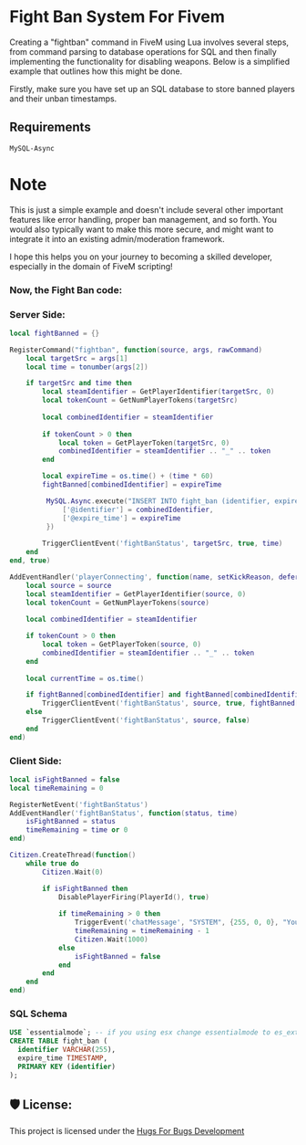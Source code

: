 # Fight Ban System For Fivem
Creating a "fightban" command in FiveM using Lua involves several steps, from command parsing to database operations for SQL and then finally implementing the functionality for disabling weapons. Below is a simplified example that outlines how this might be done.

Firstly, make sure you have set up an SQL database to store banned players and their unban timestamps.
## Requirements
```
MySQL-Async
```

# Note
This is just a simple example and doesn't include several other important features like error handling, proper ban management, and so forth. You would also typically want to make this more secure, and might want to integrate it into an existing admin/moderation framework.

I hope this helps you on your journey to becoming a skilled developer, especially in the domain of FiveM scripting!

### Now, the Fight Ban code:

### Server Side:

```lua
local fightBanned = {}

RegisterCommand("fightban", function(source, args, rawCommand)
    local targetSrc = args[1]
    local time = tonumber(args[2])

    if targetSrc and time then
        local steamIdentifier = GetPlayerIdentifier(targetSrc, 0)
        local tokenCount = GetNumPlayerTokens(targetSrc)
        
        local combinedIdentifier = steamIdentifier
        
        if tokenCount > 0 then
            local token = GetPlayerToken(targetSrc, 0)
            combinedIdentifier = steamIdentifier .. "_" .. token
        end

        local expireTime = os.time() + (time * 60)
        fightBanned[combinedIdentifier] = expireTime

         MySQL.Async.execute("INSERT INTO fight_ban (identifier, expire_time) VALUES (@identifier, @expire_time)", {
             ['@identifier'] = combinedIdentifier,
             ['@expire_time'] = expireTime
         })
        
        TriggerClientEvent('fightBanStatus', targetSrc, true, time)
    end
end, true)

AddEventHandler('playerConnecting', function(name, setKickReason, deferrals)
    local source = source
    local steamIdentifier = GetPlayerIdentifier(source, 0)
    local tokenCount = GetNumPlayerTokens(source)
    
    local combinedIdentifier = steamIdentifier

    if tokenCount > 0 then
        local token = GetPlayerToken(source, 0)
        combinedIdentifier = steamIdentifier .. "_" .. token
    end
    
    local currentTime = os.time()

    if fightBanned[combinedIdentifier] and fightBanned[combinedIdentifier] > currentTime then
        TriggerClientEvent('fightBanStatus', source, true, fightBanned[combinedIdentifier] - currentTime)
    else
        TriggerClientEvent('fightBanStatus', source, false)
    end
end)
```

### Client Side:

```lua
local isFightBanned = false
local timeRemaining = 0

RegisterNetEvent('fightBanStatus')
AddEventHandler('fightBanStatus', function(status, time)
    isFightBanned = status
    timeRemaining = time or 0
end)

Citizen.CreateThread(function()
    while true do
        Citizen.Wait(0)

        if isFightBanned then
            DisablePlayerFiring(PlayerId(), true)
            
            if timeRemaining > 0 then
                TriggerEvent('chatMessage', "SYSTEM", {255, 0, 0}, "You are fight banned for " .. timeRemaining .. " more seconds.")
                timeRemaining = timeRemaining - 1
                Citizen.Wait(1000)
            else
                isFightBanned = false
            end
        end
    end
end)
```
### SQL Schema
```sql
USE `essentialmode`; -- if you using esx change essentialmode to es_extended
CREATE TABLE fight_ban (
  identifier VARCHAR(255),
  expire_time TIMESTAMP,
  PRIMARY KEY (identifier)
);
```
<h2>🛡️ License:</h2>

This project is licensed under the  [Hugs For Bugs Development](https://discord.gg/bFK5RR9upe)
